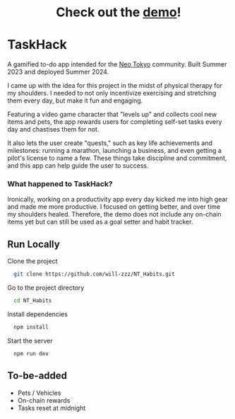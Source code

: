 <h1 align="center">
  Check out the <a href="https://task-hack.vercel.app">demo</a>!
</h1>

# TaskHack

A gamified to-do app intended for the [Neo Tokyo](https://neotokyo.codes/) community. Built Summer 2023 and deployed Summer 2024.

I came up with the idea for this project in the midst of physical therapy for my shoulders. I needed to not only incentivize exercising and stretching them every day, but make it fun and engaging.

Featuring a video game character that "levels up" and collects cool new items and pets, the app rewards users for completing self-set tasks every day and chastises them for not.

It also lets the user create "quests," such as key life achievements and milestones: running a marathon, launching a business, and even getting a pilot's license to name a few. These things take discipline and commitment, and this app can help guide the user to success.
### What happened to TaskHack?

Ironically, working on a productivity app every day kicked me into high gear and made me more productive. I focused on getting better, and over time my shoulders healed. Therefore, the demo does not include any on-chain items yet but can still be used as a goal setter and habit tracker.

## Run Locally

Clone the project

```bash
  git clone https://github.com/will-zzz/NT_Habits.git
```

Go to the project directory

```bash
  cd NT_Habits
```

Install dependencies

```bash
  npm install
```

Start the server

```bash
  npm run dev
```

## To-be-added

- Pets / Vehicles
- On-chain rewards
- Tasks reset at midnight
